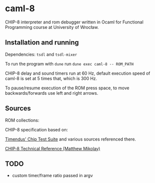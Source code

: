# caml-8

CHIP-8 interpreter and rom debugger written in Ocaml for Functional Programming course at University of Wrocław.

## Installation and running

Dependencies: `tsdl` and `tsdl-mixer`

To run the program with `dune` run ``dune exec caml-8 -- ROM_PATH``

CHIP-8 delay and sound timers run at 60 Hz, default execution speed of caml-8 is set at 5 times that, which is 300 Hz.

To pause/resume execution of the ROM press space, to move backwards/forwards use left and right arrows.

## Sources

ROM collections:

[](https://github.com/kripod/chip8-roms)

CHIP-8 specification based on:

[Timendus' Chip Test Suite](https://github.com/Timendus/chip8-test-suite) and various sources referenced there.

[CHIP‐8 Technical Reference (Matthew Mikolay)](https://github.com/mattmikolay/chip-8/wiki/CHIP%E2%80%908-Technical-Reference)


## TODO

- custom timer/frame ratio passed in argv
